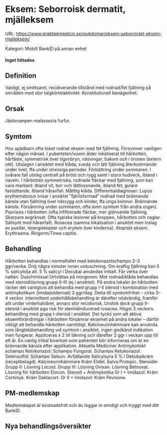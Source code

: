 # Eksem: Seborroisk dermatit, mjälleksem

URL: https://www.praktiskmedicin.se/sjukdomar/eksem-seborroiskt-eksem-mjalleksem/



Kategori: Mobilt BankID på annan enhet

#### Inget hittades

## Definition

Vanligt, ej smittsamt, recidiverande tillstånd med rodnad/fet fjällning på områden med stor talgkörtelaktivitet. Konstitutionell benägenhet.

## Orsak

Jästsvampen malassezia furfur.

## Symtom

Hos spädbarn ofta ilsket rodnat eksem med fet fjällning. Försvinner vanligen efter någon månad. I puberteten/vuxen ålder lokaliserat till hårbotten, hårfäste, symmetrisk över ögonbryn, näsvingar, bakom och i öronen (extern otit). Utslagen i ansiktet med klåda, sveda och lätt fjällning återkommande under livet, ffa under stressiga perioder. Förbättring under sommaren. I svårare fall utslag centralt på bröst och rygg samt i stora hudveck, ibland i naveln. I hårbotten symmetriska, rodnade fläckar med fjällning, som kan vara markant: ibland vit, torr och lättlossnande, ibland fet, gulare fastsittande. Ibland håravfall. Måttlig klåda.
Differentialdiagnoser: Lupus erythematosus (visar i ansiktet ”fjärilsformad” rodnad med brännande känsla utan fjällning över näsrygg och kinder, ffa unga kvinnor. Brännande känsla. Försämring under sommaren, ofta även symtom från andra organ). Psoriasis i hårbotten (ofta infiltrerade fläckar, mer glänsande fjällning. Skarpare avgränsat. Ofta typiska lesioner på kroppen, hårbotten och naglar. Sällsynt med håravfall). Rosacea (samma lokalisation i ansiktet men inslag av pustler, telangiektasier och erytem över kinderna). Atopiskt eksem. Erythrasma. Ringorm/Tinea capitis.

## Behandling

Hårbotten behandlas i normalfallet med ketokonazolschampo 2–3 ggr/vecka. Dröj några minuter innan urduschning. Om kraftig fjällning kan 5 % salicylolja alt. 5 % salicyl i Decubal användas initialt. Får verka över natten. Duschmössa! Urtvättas på morgonen.
Mot rodnad/klåda behandlas med steroidlösning grupp II–III (ej i ansiktet). På andra lokaler än hårbotten räcker det vanligtvis att behandla med grupp I-II steroid i kombination med antimykotikum (imidazolderivat) 2 ggr/dag. Detta till symtomfrihet – cirka 3–4 veckor. Intermittent underhållsbehandling är därefter nödvändig, framför allt under vinterhalvåret, annars stor recidivrisk. Undvik dock grupp II-steroid i ansiktet pga risk för steroidinducerad rosacea. Högst 3 veckors behandling med grupp I-steroid i ansiktet. Det tycks som att aktiva eksemförändringar i hårbotten försämrar eksemet på andra lokaler – därför viktigt att behandla hårbotten samtidigt.
Kalcineurinhämmare kan använda som långtidsbehandling vid symtom i ansiktet, ingen godkänd indikation men fungerar. Appliceras x 2 till läkning och därefter 2 ggr i veckan upp till ett år. En vanlig initial biverkan som patienten bör informeras om är en brännande känsla efter applikation.
Aktuella Mediciner
Antimykotiskt schampo
Ketokonazol: Schampo Fungoral. Schampo Ketokonazol.
Selensulfid: Schampo Selsun.
Avfjällande
Salicylsyra 5 % i Dekubalkräm (receptbelagd).
Kalcineurinhämmare
Kräm Elidel. Salva Protopic.
Steroider
Grupp II: Lösning Locoid.
Grupp III: Lösning Ovixan. Lösning Betnovat. Lösning för hårbotten Elocon.
Steroid + Antimykotika
Gr I + Imidazol: Kräm Cortimyk. Kräm Daktacort.
Gr II + Imidazol: Kräm Pevisone.

## PM-medlemskap

Medlemskapet är kostnadsfritt och du loggar in smidigt och tryggt med ditt BankID.

## Nya behandlingsöversikter

